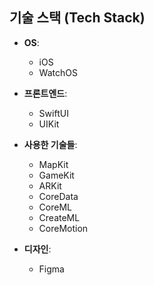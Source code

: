 
## 기술 스택 (Tech Stack)

- **OS**: 
  - iOS
  - WatchOS
  
- **프론트엔드**: 
  - SwiftUI
  - UIKit

- **사용한 기술들**:
  - MapKit
  - GameKit
  - ARKit
  - CoreData
  - CoreML
  - CreateML
  - CoreMotion
  
- **디자인**:
  - Figma


